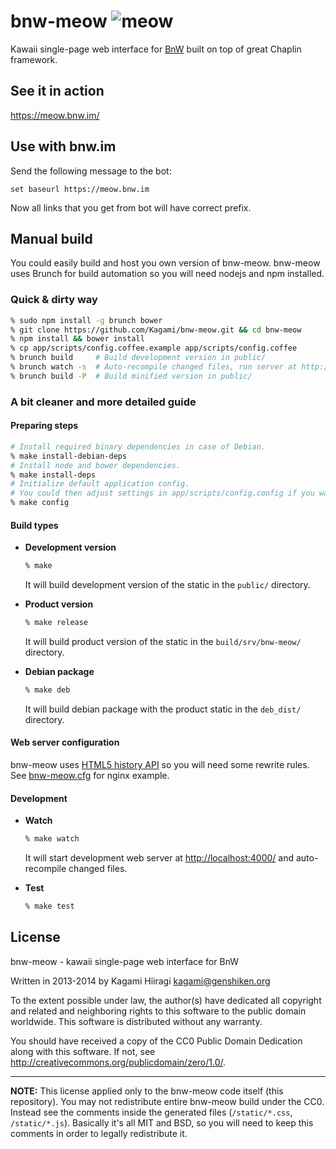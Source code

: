 # bnw-meow ![meow](https://meow.bnw.im/static/favicon-big.png)

Kawaii single-page web interface for [BnW](https://github.com/stiletto/bnw) built on top of great Chaplin framework.

## See it in action

https://meow.bnw.im/

## Use with bnw.im

Send the following message to the bot:
```
set baseurl https://meow.bnw.im
```
Now all links that you get from bot will have correct prefix.

## Manual build

You could easily build and host you own version of bnw-meow. bnw-meow uses Brunch for build automation so you will need nodejs and npm installed.

### Quick & dirty way

```bash
% sudo npm install -g brunch bower
% git clone https://github.com/Kagami/bnw-meow.git && cd bnw-meow
% npm install && bower install
% cp app/scripts/config.coffee.example app/scripts/config.coffee
% brunch build     # Build development version in public/
% brunch watch -s  # Auto-recompile changed files, run server at http://localhost:4000/
% brunch build -P  # Build minified version in public/
```

### A bit cleaner and more detailed guide

#### Preparing steps
```bash
# Install required binary dependencies in case of Debian.
% make install-debian-deps
# Install node and bower dependencies.
% make install-deps
# Initialize default application config.
# You could then adjust settings in app/scripts/config.config if you want.
% make config
```

#### Build types

* **Development version**
  ```bash
  % make
  ```

  It will build development version of the static in the `public/` directory.

* **Product version**
  ```bash
  % make release
  ```

  It will build product version of the static in the `build/srv/bnw-meow/` directory.

* **Debian package**
  ```bash
  % make deb
  ```

  It will build debian package with the product static in the `deb_dist/` directory.

#### Web server configuration

bnw-meow uses [HTML5 history API](http://diveintohtml5.info/history.html) so you will need some rewrite rules. See [bnw-meow.cfg](https://github.com/Kagami/bnw-meow/blob/master/deb/etc/nginx/sites-available/bnw-meow.cfg) for nginx example.

#### Development

* **Watch**
  ```bash
  % make watch
  ```

  It will start development web server at <http://localhost:4000/> and auto-recompile changed files.

* **Test**
  ```bash
  % make test
  ```

## License

bnw-meow - kawaii single-page web interface for BnW

Written in 2013-2014 by Kagami Hiiragi <kagami@genshiken.org>

To the extent possible under law, the author(s) have dedicated all copyright and related and neighboring rights to this software to the public domain worldwide. This software is distributed without any warranty.

You should have received a copy of the CC0 Public Domain Dedication along with this software. If not, see <http://creativecommons.org/publicdomain/zero/1.0/>.

---

**NOTE:** This license applied only to the bnw-meow code itself (this repository). You may not redistribute entire bnw-meow build under the CC0. Instead see the comments inside the generated files (`/static/*.css`, `/static/*.js`). Basically it's all MIT and BSD, so you will need to keep this comments in order to legally redistribute it.
